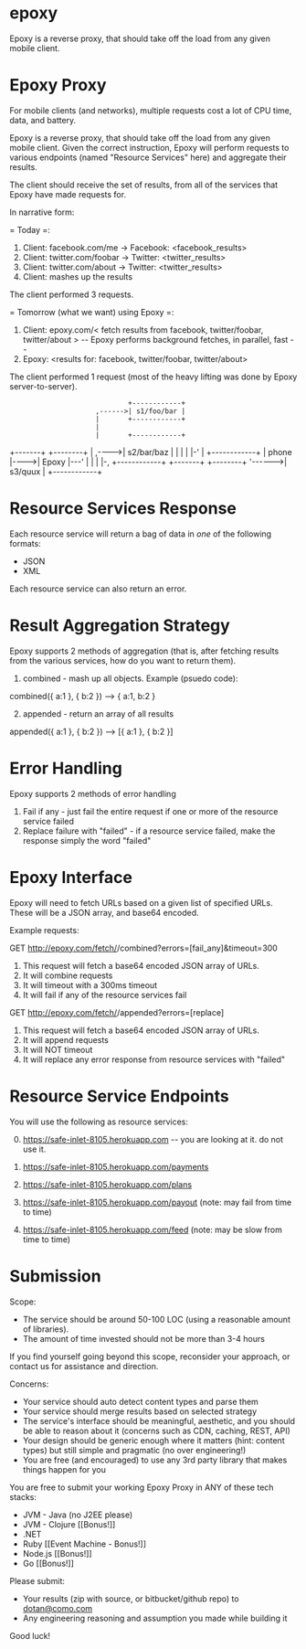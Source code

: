 # epoxy
Epoxy is a reverse proxy, that should take off the load from any given mobile client.

Epoxy Proxy
===========

For mobile clients (and networks), multiple requests cost a lot of CPU time, data, and battery.

Epoxy is a reverse proxy, that should take off the load from any given mobile client. Given the
correct instruction, Epoxy will perform requests to various endpoints (named "Resource Services" here)
and aggregate their results.

The client should receive the set of results, from all of the services that Epoxy have made requests for.


In narrative form:

= Today =:

1. Client: facebook.com/me
 -> Facebook: <facebook_results>
2. Client: twitter.com/foobar
 -> Twitter: <twitter_results>
3. Client: twitter.com/about
 -> Twitter: <twitter_results>
4. Client: mashes up the results

The client performed 3 requests.


= Tomorrow (what we want) using Epoxy =:

1. Client: epoxy.com/< fetch results from facebook, twitter/foobar, twitter/about  >
 -- Epoxy performs background fetches, in parallel, fast --
2. Epoxy: <results for: facebook, twitter/foobar, twitter/about>

The client performed 1 request (most of the heavy lifting was done by Epoxy server-to-server).




                                 +------------+
                         ,------>| s1/foo/bar |
                         |       +------------+
                         |
                         |       +------------+
+-------+     +--------+ | ,---->| s2/bar/baz |
|       |     |        |-' |     +------------+
| phone |---->| Epoxy  |---'
|       |     |        |-,       +------------+
+-------+     +--------+ '------>| s3/quux    |
                                 +------------+




Resource Services Response
==========================

Each resource service will return a bag of data in *one* of the following formats:

* JSON
* XML

Each resource service can also return an error.



Result Aggregation Strategy
===========================

Epoxy supports 2 methods of aggregation (that is, after fetching results from the various services,
how do you want to return them).

1. combined - mash up all objects. Example (psuedo code):

  combined({ a:1 }, { b:2 }) --> { a:1, b:2 }

2. appended - return an array of all results

  appended({ a:1 }, { b:2 }) --> [{ a:1 }, { b:2 }]


Error Handling
==============

Epoxy supports 2 methods of error handling

1. Fail if any - just fail the entire request if one or more of the resource service failed
2. Replace failure with "failed" - if a resource service failed, make the response simply the word "failed"


Epoxy Interface
===============

Epoxy will need to fetch URLs based on a given list of specified URLs.
These will be a JSON array, and base64 encoded.


Example requests:


GET http://epoxy.com/fetch/<base64>/combined?errors=[fail_any]&timeout=300

1. This request will fetch a base64 encoded JSON array of URLs.
2. It will combine requests
3. It will timeout with a 300ms timeout
4. It will fail if any of the resource services fail


GET http://epoxy.com/fetch/<base64>/appended?errors=[replace]

1. This request will fetch a base64 encoded JSON array of URLs.
2. It will append requests
3. It will NOT timeout
4. It will replace any error response from resource services with "failed"


Resource Service Endpoints
==========================

You will use the following as resource services:

0. https://safe-inlet-8105.herokuapp.com -- you are looking at it. do not use it.


1. https://safe-inlet-8105.herokuapp.com/payments
2. https://safe-inlet-8105.herokuapp.com/plans
3. https://safe-inlet-8105.herokuapp.com/payout  (note: may fail from time to time)
4. https://safe-inlet-8105.herokuapp.com/feed    (note: may be slow from time to time)



Submission
==========

Scope:

* The service should be around 50-100 LOC (using a reasonable amount of libraries).
* The amount of time invested should not be more than 3-4 hours

If you find yourself going beyond this scope, reconsider your approach, or contact us
for assistance and direction.


Concerns:

* Your service should auto detect content types and parse them
* Your service should merge results based on selected strategy
* The service's interface should be meaningful, aesthetic, and you should be able
  to reason about it (concerns such as CDN, caching, REST, API)
* Your design should be generic enough where it matters (hint: content types) but
  still simple and pragmatic (no over engineering!)
* You are free (and encouraged) to use any 3rd party library that makes things
  happen for you


You are free to submit your working Epoxy Proxy in ANY of these tech stacks:

* JVM - Java (no J2EE please)
* JVM - Clojure  [[Bonus!]]
* .NET
* Ruby           [[Event Machine - Bonus!]]
* Node.js        [[Bonus!]]
* Go             [[Bonus!]]


Please submit:

* Your results (zip with source, or bitbucket/github repo) to dotan@como.com
* Any engineering reasoning and assumption you made while building it


Good luck!
